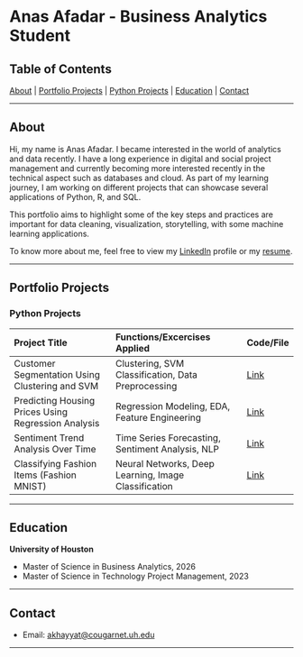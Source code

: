 # Anas Afadar - Business Analytics Student

## Table of Contents
[About](#about) | [Portfolio Projects](#portfolio-projects) | [Python Projects](#python-projects) | [Education](#education) | [Contact](#contact)

---

## About

Hi, my name is Anas Afadar. 
I became interested in the world of analytics and data recently. I have a long experience in digital and social project management and currently becoming more interested recently in the technical aspect such as databases and cloud.
As part of my learning journey, I am working on different projects that can showcase several applications of Python, R, and SQL. 

This portfolio aims to highlight some of the key steps and practices are important for data cleaning, visualization, storytelling, with some machine learning applications. 

To know more about me, feel free to view my [LinkedIn](https://www.linkedin.com/in/anas-k-afadar/) profile or my [resume](https://github.com/theafadar/Business-Analytics-Portfolio/blob/main/Anas%20Afadar%20-%20Bauer%20Resume.pdf).

---

## Portfolio Projects

### Python Projects

| Project Title | Functions/Excercises Applied | Code/File |
|:---|:---|:---|
| Customer Segmentation Using Clustering and SVM | Clustering, SVM Classification, Data Preprocessing | [Link](https://github.com/theafadar/Business-Analytics-Portfolio/blob/main/BZAN6355_HW5_Full_Simplified_Updated.ipynb) |
| Predicting Housing Prices Using Regression Analysis | Regression Modeling, EDA, Feature Engineering | [Link](https://github.com/theafadar/Business-Analytics-Portfolio/blob/main/HW2-6635-final.ipynb) |
| Sentiment Trend Analysis Over Time | Time Series Forecasting, Sentiment Analysis, NLP | [Link](https://github.com/theafadar/Business-Analytics-Portfolio/blob/main/TimeSeries_Sentiment_Updated.ipynb) |
| Classifying Fashion Items (Fashion MNIST) | Neural Networks, Deep Learning, Image Classification | [Link](https://github.com/theafadar/Business-Analytics-Portfolio/blob/main/Zalando_Fashion_MNIST_Quick_Model.ipynb) |

---

## Education

**University of Houston**  
- Master of Science in Business Analytics, 2026
- Master of Science in Technology Project Management, 2023

---

## Contact

- Email:  akhayyat@cougarnet.uh.edu

---
